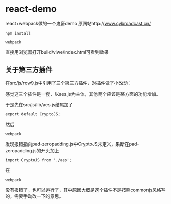# react-demo
react+webpack做的一个鬼畜demo
原网站http://www.cybroadcast.cn/

`npm install`

`webpack`

直接用浏览器打开build/viwe/index.html可看到效果

## 关于第三方插件

在src/js/row9.js中引用了三个第三方插件，对插件做了小改动：

感觉这三个插件是一套，以aes.js为主体，其他两个应该是某方面的功能增加。

于是先在src/js/lib/aes.js结尾加了

`export default CryptoJS;`

然后

`webpack`

发现报错指向pad-zeropadding.js中CryptoJS未定义，果断在pad-zeropadding.js的开头加上

`import CryptoJS from './aes';`

在

`webpack`

没有报错了，也可以运行了，其中原因大概是这个插件不是按照commonjs风格写的，需要手动改一下的意思。
